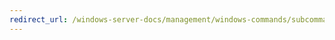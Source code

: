 ```yaml
---
redirect_url: /windows-server-docs/management/windows-commands/subcommand-stop-server.md
---
```

